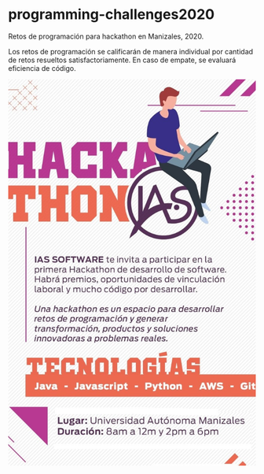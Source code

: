 # programming-challenges2020
Retos de programación para hackathon en Manizales, 2020.

Los retos de programación se calificarán de manera individual por cantidad de retos resueltos satisfactoriamente. En caso de empate, se evaluará eficiencia de código. 

![alt text](https://github.com/IASColombia/programming-challenges2020/blob/master/images/Hackathon%20ias.jpg)
